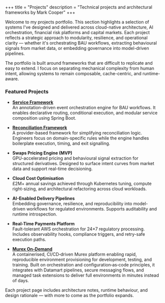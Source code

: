 +++
title = "Projects"
description = "Technical projects and architectural frameworks by Mark Cooper"
+++

Welcome to my projects portfolio. This section highlights a selection of systems I've designed and delivered across
cloud-native architecture, AI orchestration, financial risk platforms and capital markets. Each project reflects a
strategic approach to modularity, resilience, and operational clarity — whether it's orchestrating BAU workflows,
extracting behavioural signals from market data, or embedding governance into model-driven pipelines.

The portfolio is built around frameworks that are difficult to replicate and easy to extend. I focus on separating
mechanical complexity from human intent, allowing systems to remain composable, cache-centric, and runtime-aware.

### Featured Projects

- **[Service Framework](/projects/service-framework/)**  
  An annotation-driven event orchestration engine for BAU workflows. It enables declarative routing, conditional
  execution, and modular service composition using Spring Boot.

- **[Reconciliation Framework](/projects/reconciliation-framework/)**  
  A provider-based framework for simplifying reconciliation logic. Engineers focus on domain-specific rules while the
  engine handles boilerplate execution, timing, and exit signalling.

- **Swaps Pricing Engine (MVP)**  
  GPU-accelerated pricing and behavioural signal extraction for structured derivatives. Designed to surface intent
  curves from market data and support real-time decisioning.

- **Cloud Cost Optimisation**  
  £2M+ annual savings achieved through Kubernetes tuning, compute right-sizing, and architectural refactoring across
  cloud workloads.

- **AI-Enabled Delivery Pipelines**  
  Embedding governance, resilience, and reproducibility into model-driven workflows for regulated environments. Supports
  auditability and runtime introspection.

- **Real-Time Payments Platform**  
  Fault-tolerant AWS orchestration for 24×7 regulatory processing. Includes observability hooks, compliance triggers,
  and retry-safe execution paths.

- **[Murex On‑Demand](/about/murex/)**  
  A containerised, CI/CD‑driven Murex platform enabling rapid, reproducible environment provisioning for development,
  testing, and training. Built on orchestration and configuration‑as‑code principles, it integrates with Datamart
  pipelines, secure messaging flows, and managed task extensions to deliver full environments in minutes instead of
  days.

Each project page includes architecture notes, runtime behaviour, and design rationale — with more to come as the
portfolio expands.